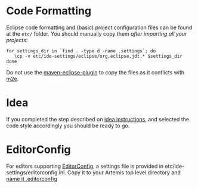 # Code Formatting

Eclipse code formatting and (basic) project configuration files can be found at the `etc/` folder. You should manually 
copy them _after importing all your projects_:

    for settings_dir in `find . -type d -name .settings`; do
       \cp -v etc/ide-settings/eclipse/org.eclipse.jdt.* $settings_dir
    done

Do not use the [maven-eclipse-plugin](https://maven.apache.org/plugins/maven-eclipse-plugin/) to copy the files as it 
conflicts with [m2e](http://eclipse.org/m2e/).

# Idea

If you completed the step described on [idea instructions](ide.md#style-templates-and-inspection-settings-for-idea), and selected the code style accordingly you should be ready to go.

# EditorConfig

For editors supporting [EditorConfig](http://editorconfig.org/), a settings file is provided in
etc/ide-settings/editorconfig.ini. Copy it to your Artemis top level directory and
[name it .editorconfig](http://editorconfig.org/#file-location)
